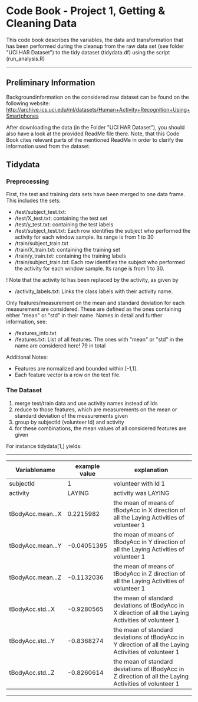 # Code Book - Project 1, Getting & Cleaning Data

This code book describes the variables, the data and transformation that
has been performed during the cleanup from the raw data set (see folder "UCI HAR Dataset")
to the tidy dataset (tidydata.df) using the script (run_analysis.R)

----

## Preliminary Information
Backgroundinformation on the considered raw dataset can be found on the following
website: http://archive.ics.uci.edu/ml/datasets/Human+Activity+Recognition+Using+Smartphones

After downloading the data (in the Folder "UCI HAR Dataset"), you should also have
a look at the provided ReadMe file there. Note, that this Code Book cites relevant
parts of the mentioned ReadMe in order to clarify the information used from the dataset.

## Tidydata

### Preprocessing
First, the test and training data sets have been merged to one data frame.
This includes the sets:

- /test/subject_test.txt: 
- /test/X_test.txt: containing the test set
- /test/y_test.txt: containing the test labels
- /test/subject_test.txt: Each row identifies the subject who performed the activity for each window sample. Its range is from 1 to 30
- /train/subject_train.txt
- /train/X_train.txt: containing the training set
- /train/y_train.txt: containing the training labels
- /train/subject_train.txt: Each row identifies the subject who performed the activity for each window sample. Its range is from 1 to 30. 

! Note that the activity Id has been replaced by the activity, as given by

- /activity_labels.txt: Links the class labels with their activity name.

Only features/measurement on the mean and standard deviation for each measurement are considered.
These are defined as the ones containing either "mean" or "std" in their name.
Names in detail and further information, see:

- /features_info.txt
- /features.txt: List of all features. The ones with "mean" or "std" in the name are considered here! 79 in total

Additional Notes: 

- Features are normalized and bounded within [-1,1].
- Each feature vector is a row on the text file.

### The Dataset

1. merge test/train data and use activity names instead of Ids
2. reduce to those features, which are measurements on the mean or standard deviation of the measurements given
3. group by subjectId (volunteer Id) and activity
4. for these combinations, the mean values of all considered features are given

For instance tidydata[1,] yields:

______________________________________________________

| Variablename | example value | explanation |
| -------------|--------------|-----------|
|subjectId |  1      |   volunteer with Id 1|
|activity  | LAYING  |   activity was LAYING|
|tBodyAcc.mean...X | 0.2215982 | the mean of means of tBodyAcc in X direction of all the Laying Activities of volunteer 1|
|tBodyAcc.mean...Y | -0.04051395 | the mean of means of tBodyAcc in Y direction of all the Laying Activities of volunteer 1|
|tBodyAcc.mean...Z | -0.1132036 | the mean of means of tBodyAcc in Z direction of all the Laying Activities of volunteer 1|
|tBodyAcc.std...X  | -0.9280565 | the mean of standard deviations of tBodyAcc in X direction of all the Laying Activities of volunteer 1|
|tBodyAcc.std...Y  | -0.8368274 | the mean of standard deviations of tBodyAcc in Y direction of all the Laying Activities of volunteer 1|
|tBodyAcc.std...Z  | -0.8260614 | the mean of standard deviations of tBodyAcc in Z direction of all the Laying Activities of volunteer 1|

______________________________________________________